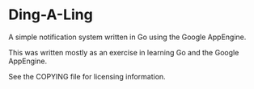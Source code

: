 Ding-A-Ling
===========

A simple notification system written in Go using the Google AppEngine.

This was written mostly as an exercise in learning Go and the Google AppEngine.

See the COPYING file for licensing information.
